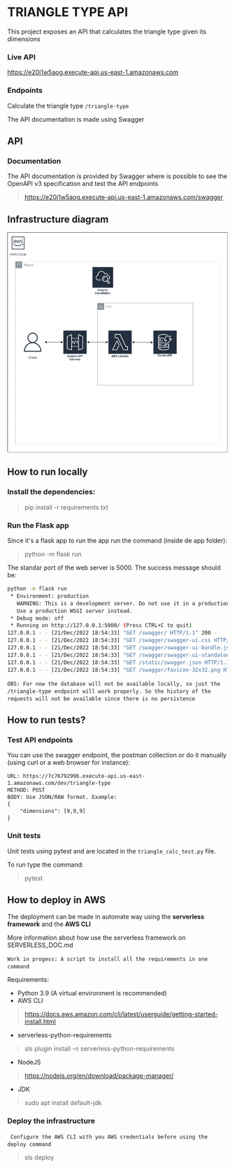 # TRIANGLE TYPE API
This project exposes an API that calculates the triangle type given its dimensions

### Live API
https://e20i1w5aog.execute-api.us-east-1.amazonaws.com

### Endpoints

Calculate the triangle type
`/triangle-type`


The API documentation is made using Swagger

## API

### Documentation
The API documentation is provided by Swagger where is possible to see the OpenAPI v3 specification and test the API endpoints 
> https://e20i1w5aog.execute-api.us-east-1.amazonaws.com/swagger


## Infrastructure diagram

![Infrastructure diagram](https://github.com/devtiagomantay/triangule-type-api/blob/13-implement-the-triangule-type-calculations/triangule-api-serverless/infrastructure.png)


## How to run locally

### Install the dependencies:

> pip install -r requirements.txt

### Run the Flask app

Since it's a flask app to run the app run the command (inside de app folder):

> python -m flask run

The standar port of the web server is 5000. The success message should be:

```bash
python -m flask run
 * Environment: production
   WARNING: This is a development server. Do not use it in a production deployment.
   Use a production WSGI server instead.
 * Debug mode: off
 * Running on http://127.0.0.1:5000/ (Press CTRL+C to quit)
127.0.0.1 - - [21/Dec/2022 18:54:33] "GET /swagger/ HTTP/1.1" 200 -
127.0.0.1 - - [21/Dec/2022 18:54:33] "GET /swagger/swagger-ui.css HTTP/1.1" 200 -
127.0.0.1 - - [21/Dec/2022 18:54:33] "GET /swagger/swagger-ui-bundle.js HTTP/1.1" 200 -
127.0.0.1 - - [21/Dec/2022 18:54:33] "GET /swagger/swagger-ui-standalone-preset.js HTTP/1.1" 200 -
127.0.0.1 - - [21/Dec/2022 18:54:33] "GET /static/swagger.json HTTP/1.1" 200 -
127.0.0.1 - - [21/Dec/2022 18:54:33] "GET /swagger/favicon-32x32.png HTTP/1.1" 200 -
```

`OBS: For now the database will not be available locally, so just the /triangle-type endpoint will work properly. So the history of the requests will not be available since there is no persistence`

## How to run tests?

### Test API endpoints

You can use the swagger endpoint, the postman collection or do it manually (using curl or a web browser for instance):
```
URL: https://7c7679299b.execute-api.us-east-1.amazonaws.com/dev/triangle-type
METHOD: POST
BODY: Use JSON/RAW format. Example:
{
    "dimensions": [9,9,9]
}
```

### Unit tests
Unit tests using pytest and are located in the ```triangle_calc_test.py``` file.

To run type the command:

> pytest


## How to deploy in AWS

The deployment can be made in automate way using the **serverless framework** and the **AWS CLI**

More information about how use the serverless framework on SERVERLESS_DOC.md

``` Work in progess: A script to install all the requirements in one command ```

Requirements:
* Python 3.9 (A virtual environment is recommended)
* AWS CLI
> https://docs.aws.amazon.com/cli/latest/userguide/getting-started-install.html
* serverless-python-requirements
> sls plugin install -n serverless-python-requirements
* NodeJS
> https://nodejs.org/en/download/package-manager/
* JDK
> sudo apt install default-jdk



### Deploy the infrastructure
``` Configure the AWS CLI with you AWS credentials before using the deploy command```
> sls deploy
